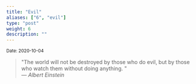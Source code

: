 ```yaml
---
title: "Evil"
aliases: ["6", "evil"]
type: "post"
weight: 6
description: ""
---
```

<small>Date: 2020-10-04</small>

> "The world will not be destroyed by those who do evil, but by those who watch them without doing anything.
"<br>
> — <cite>Albert Einstein</cite>